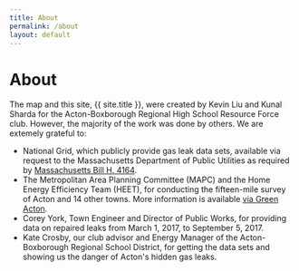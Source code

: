 ```yaml
---
title: About
permalink: /about
layout: default
---
```


# About

The map and this site, {{ site.title }}, were created by Kevin Liu and Kunal Sharda for the Acton-Boxborough Regional High School Resource Force club. However, the majority of the work was done by others. We are extemely grateful to:

* National Grid, which publicly provide gas leak data sets, available via request to the Massachusetts Department of Public Utilities as required by [Massachusetts Bill H. 4164](https://malegislature.gov/Bills/188/House/H4164).
* The Metropolitan Area Planning Committee (MAPC) and the Home Energy Efficiency Team (HEET), for conducting the fifteen-mile survey of Acton and 14 other towns. More information is available [via Green Acton](https://greenacton.org/2017/02/16/heetmapc-gas-leaks-study/).
* Corey York, Town Engineer and Director of Public Works, for providing data on repaired leaks from March 1, 2017, to September 5, 2017.
* Kate Crosby, our club advisor and Energy Manager of the Acton-Boxborough Regional School District, for getting the data sets and showing us the danger of Acton's hidden gas leaks.
